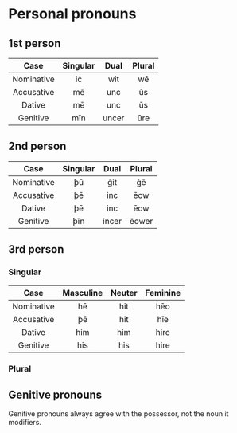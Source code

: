# Personal pronouns
## 1st person
| Case | Singular | Dual | Plural |
|:---:|:---:|:---:|:---:|
| Nominative | iċ | wit | wē |
| Accusative | mē | unc | ūs |
| Dative | mē | unc | ūs |
| Genitive | mīn | uncer | ūre |

## 2nd person
| Case | Singular | Dual | Plural |
|:---:|:---:|:---:|:---:|
| Nominative | þū | ġit | ġē |
| Accusative | þē | inc | ēow |
| Dative | þē | inc | ēow |
| Genitive | þīn | incer | ēower |

## 3rd person
### Singular
| Case | Masculine | Neuter | Feminine |
|:---:|:---:|:---:|:---:|
| Nominative | hē | hit | hēo |
| Accusative | þē | hit | hīe |
| Dative | him | him | hire |
| Genitive | his | his | hire |

### Plural

## Genitive pronouns
Genitive pronouns always agree with the possessor, not the noun it modifiers.  

